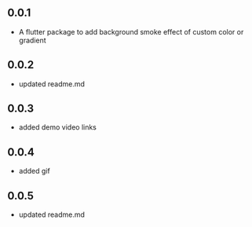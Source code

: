 ## 0.0.1

* A flutter package to add background smoke effect of custom color or gradient

## 0.0.2
* updated readme.md

## 0.0.3
* added demo video links

## 0.0.4
* added gif 

## 0.0.5
* updated readme.md